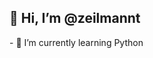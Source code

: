 <h2>👋 Hi, I’m @zeilmannt </h2>
<!-- 👀 I’m interested in -->
- 🌱 I’m currently learning Python



<!---
zeilmannt/zeilmannt is a ✨ special ✨ repository because its `README.md` (this file) appears on your GitHub profile.
You can click the Preview link to take a look at your changes.
--->
